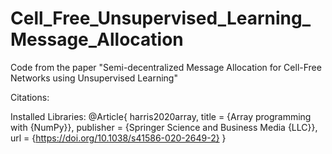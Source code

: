 # Cell_Free_Unsupervised_Learning_Message_Allocation
Code from the paper "Semi-decentralized Message Allocation for Cell-Free Networks using Unsupervised Learning"


Citations:

Installed Libraries:
@Article{         harris2020array,
 title         = {Array programming with {NumPy}},
 publisher     = {Springer Science and Business Media {LLC}},
 url           = {https://doi.org/10.1038/s41586-020-2649-2}
}


